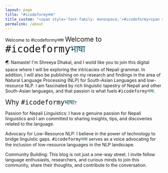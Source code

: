 ```yaml
---
layout: page
title: "#icodeformyभाषा"
title_custom: "<span style='font-family: monospace;'>#icodeformy<span style='color:#1d5965;'>भाषा</span></span>"
permalink: /about
---
```


Welcome to #icodeformyभाषा</span>
<span style="font-size: 1.5em;">Welcome to <span style='font-family: monospace; font-size: 1.5em;'>#icodeformy<span style='color:#1d5965;'>भाषा</span></span></span>

🌏 Namaste! I'm Shreeya Dhakal, and I woild like you to join this digital space where I will be exploring the intricacies of Nepali grammar. In addition, I will also be publishing on my research and findings in the area of Natural Language Processing (NLP) for South-Asian Languages and low-resource NLP. I am fascinated by rich linguistic tapestry of Nepali and other South-Asian languages, and that passion is what fuels <span style='font-family: monospace;'>#icodeformy<span style='color:#1d5965;'>भाषा</span></span>.

<span style="font-size: 1.5em;">Why <span style='font-family: monospace;'>#icodeformy<span style='color:#1d5965;'>भाषा</span></span></span>?

Passion for Nepali Linguistics: I have a genuine passion for Nepali linguistics and I am committed to sharing insights, tips, and discoveries related to the language.

Advocacy for Low-Resource NLP: I believe in the power of technology to bridge linguistic gaps. <span style='font-family: monospace;'>#icodeformy<span style='color:#1d5965;'>भाषा</span></span> serves as a voice advocating for the inclusion of low-resource languages in the NLP landscape.

Community Building: This blog is not just a one-way street. I invite fellow language enthusiasts, researchers, and curious minds to join this community, share their thoughts, and contribute to the conversation.




